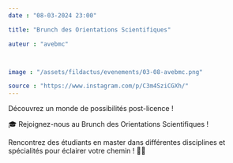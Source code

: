 ```yaml
---
date : "08-03-2024 23:00"

title: "Brunch des Orientations Scientifiques"

auteur : "avebmc"



image : "/assets/fildactus/evenements/03-08-avebmc.png"

source : "https://www.instagram.com/p/C3m4SziCGXh/"
---
```


Découvrez un monde de possibilités post-licence !

🎓 Rejoignez-nous au Brunch des Orientations Scientifiques !

Rencontrez des étudiants en master dans différentes disciplines et spécialités pour éclairer votre chemin ! 🔬🧪